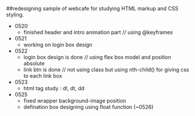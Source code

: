 ##redesigning sample of webcafe for studying HTML markup and CSS styling.

  - 0520 
    - finished header and intro animation part // using @keyframes
  - 0521
    - working on login box design
  - 0522
    - login box design is done // using flex box model and position absolute
    - link btn is done // not using class but using nth-child() for giving css to each link box
  - 0523
    - html tag study : dl, dt, dd 
  - 0525
    - fixed wrapper background-image position
    - defination box designing using float function (~0526)
